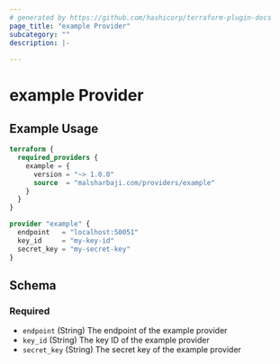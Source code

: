 ```yaml
---
# generated by https://github.com/hashicorp/terraform-plugin-docs
page_title: "example Provider"
subcategory: ""
description: |-
  
---
```


# example Provider



## Example Usage

```terraform
terraform {
  required_providers {
    example = {
      version = "~> 1.0.0"
      source  = "malsharbaji.com/providers/example"
    }
  }
}

provider "example" {
  endpoint   = "localhost:50051"
  key_id     = "my-key-id"
  secret_key = "my-secret-key"
}
```

<!-- schema generated by tfplugindocs -->
## Schema

### Required

- `endpoint` (String) The endpoint of the example provider
- `key_id` (String) The key ID of the example provider
- `secret_key` (String) The secret key of the example provider

